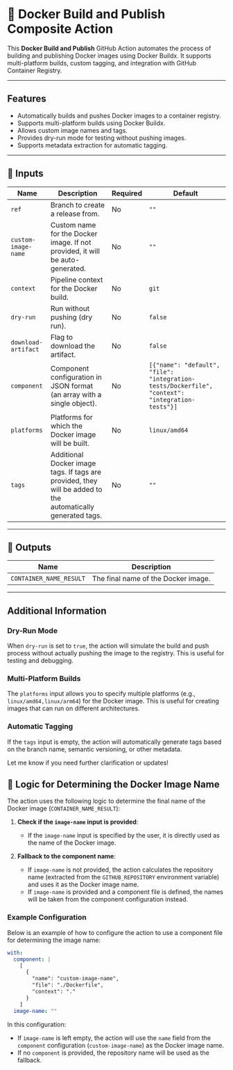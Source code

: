 # 🚀 Docker Build and Publish Composite Action

This **Docker Build and Publish** GitHub Action automates the process of building and publishing Docker images using Docker Buildx. It supports multi-platform builds, custom tagging, and integration with GitHub Container Registry.

---

## Features

- Automatically builds and pushes Docker images to a container registry.
- Supports multi-platform builds using Docker Buildx.
- Allows custom image names and tags.
- Provides dry-run mode for testing without pushing images.
- Supports metadata extraction for automatic tagging.

---

## 📌 Inputs

| Name               | Description                                                                 | Required | Default                     |
| ------------------ | --------------------------------------------------------------------------- | -------- | --------------------------- |
| `ref`              | Branch to create a release from.                                           | No       | `""`                        |
| `custom-image-name`| Custom name for the Docker image. If not provided, it will be auto-generated. | No       | `""`                        |
| `context`          | Pipeline context for the Docker build.                                     | No       | `git`                       |
| `dry-run`          | Run without pushing (dry run).                                             | No       | `false`                     |
| `download-artifact`| Flag to download the artifact.                                             | No       | `false`                     |
| `component`        | Component configuration in JSON format (an array with a single object).    | No       | `[{"name": "default", "file": "integration-tests/Dockerfile", "context": "integration-tests"}]` |
| `platforms`        | Platforms for which the Docker image will be built.                       | No       | `linux/amd64`               |
| `tags`             | Additional Docker image tags. If tags are provided, they will be added to the automatically generated tags. | No       | `""`                        |                     |

---

## 📌 Outputs

| Name                     | Description                                      |
| ------------------------ | ------------------------------------------------ |
| `CONTAINER_NAME_RESULT`  | The final name of the Docker image.              |

---

## Additional Information

### Dry-Run Mode

When `dry-run` is set to `true`, the action will simulate the build and push process without actually pushing the image to the registry. This is useful for testing and debugging.

### Multi-Platform Builds

The `platforms` input allows you to specify multiple platforms (e.g., `linux/amd64,linux/arm64`) for the Docker image. This is useful for creating images that can run on different architectures.

### Automatic Tagging

If the `tags` input is empty, the action will automatically generate tags based on the branch name, semantic versioning, or other metadata.

Let me know if you need further clarification or updates!

## 📌 Logic for Determining the Docker Image Name

The action uses the following logic to determine the final name of the Docker image (`CONTAINER_NAME_RESULT`):

1. **Check if the `image-name` input is provided**:
   - If the `image-name` input is specified by the user, it is directly used as the name of the Docker image.

2. **Fallback to the component name**:
   - If `image-name` is not provided, the action calculates the repository name (extracted from the `GITHUB_REPOSITORY` environment variable) and uses it as the Docker image name.
   - If `image-name` is provided and a component file is defined, the names will be taken from the component configuration instead.

### Example Configuration

Below is an example of how to configure the action to use a component file for determining the image name:

```yaml
with:
  component: |
    [
      {
        "name": "custom-image-name",
        "file": "./Dockerfile",
        "context": "."
      }
    ]
  image-name: ""
```

In this configuration:
- If `image-name` is left empty, the action will use the `name` field from the `component` configuration (`custom-image-name`) as the Docker image name.
- If no `component` is provided, the repository name will be used as the fallback.